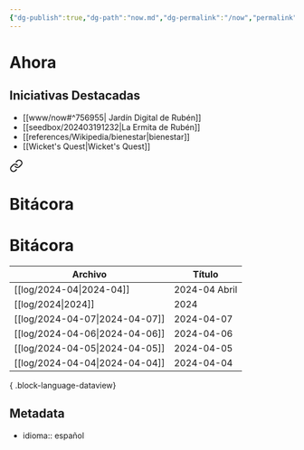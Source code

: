 ```yaml
---
{"dg-publish":true,"dg-path":"now.md","dg-permalink":"/now","permalink":"/now/","title":"Ahora","hide":true,"tags":["www"],"noteIcon":"1","created":"2024-03-19T12:19:27.427-06:00","updated":"2024-04-07T17:20:58.354-06:00"}
---
```


# Ahora

## Iniciativas Destacadas

- [[www/now#^756955\| Jardín Digital de Rubén]]
- [[seedbox/202403191232\|La Ermita de Rubén]]
- [[references/Wikipedia/bienestar\|bienestar]]
- [[Wicket's Quest\|Wicket's Quest]]


<div class="transclusion internal-embed is-loaded"><a class="markdown-embed-link" href="/invernadero/202404051048/" aria-label="Open link"><svg xmlns="http://www.w3.org/2000/svg" width="24" height="24" viewBox="0 0 24 24" fill="none" stroke="currentColor" stroke-width="2" stroke-linecap="round" stroke-linejoin="round" class="svg-icon lucide-link"><path d="M10 13a5 5 0 0 0 7.54.54l3-3a5 5 0 0 0-7.07-7.07l-1.72 1.71"></path><path d="M14 11a5 5 0 0 0-7.54-.54l-3 3a5 5 0 0 0 7.07 7.07l1.71-1.71"></path></svg></a><div class="markdown-embed">

<div class="markdown-embed-title">

# Bitácora

</div>



# Bitácora

| Archivo                           | Título        |
| --------------------------------- | ------------- |
| [[log/2024-04\|2024-04]]       | 2024-04 Abril |
| [[log/2024\|2024]]             | 2024          |
| [[log/2024-04-07\|2024-04-07]] | 2024-04-07    |
| [[log/2024-04-06\|2024-04-06]] | 2024-04-06    |
| [[log/2024-04-05\|2024-04-05]] | 2024-04-05    |
| [[log/2024-04-04\|2024-04-04]] | 2024-04-04    |

{ .block-language-dataview}
## Metadata
- idioma:: español

</div></div>
